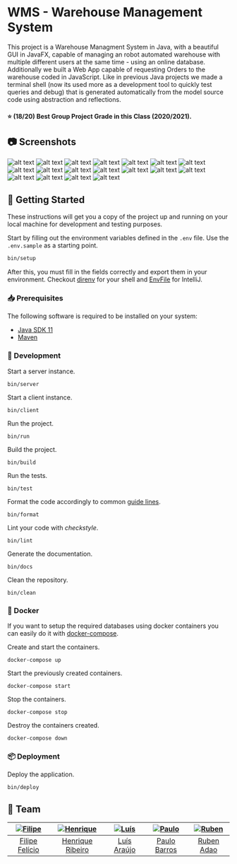 [filipe]: https://github.com/feliciofilipe
[filipe-pic]: https://github.com/feliciofilipe.png?size=120
[luis]: https://github.com/LAraujo7
[luis-pic]: https://github.com/LAraujo7.png?size=120
[henrique]: https://github.com/henriq350
[henrique-pic]: https://github.com/henriq350.png?size=120
[paulo]: https://github.com/JohnBarros21
[paulo-pic]: https://github.com/JohnBarros21.png?size=120
[ruben]: https://github.com/rubenadao
[ruben-pic]: https://github.com/rubenadao.png?size=120

# WMS - Warehouse Management System

This project is a Warehouse Managment System in Java, with a beautiful GUI in JavaFX, capable of managing an robot automated warehouse with multiple different users at the same time - using an online database. Additionally we built a Web App capable of requesting Orders to the warehouse coded in JavaScript. Like in previous Java projects we made a terminal shell (now its used more as a development tool to quickly test queries and debug) that is generated automatically from the model source code using abstraction and reflections.

#### :star: (18/20) Best Group Project Grade in this Class (2020/2021).

## :camera: Screenshots

![alt text](https://github.com/feliciofilipe/university/raw/master/3rd/1st/DSS/wms/screenshots/0.png "Screenshot")
![alt text](https://github.com/feliciofilipe/university/raw/master/3rd/1st/DSS/wms/screenshots/1.png "Screenshot")
![alt text](https://github.com/feliciofilipe/university/raw/master/3rd/1st/DSS/wms/screenshots/2.png "Screenshot")
![alt text](https://github.com/feliciofilipe/university/raw/master/3rd/1st/DSS/wms/screenshots/3.png "Screenshot")
![alt text](https://github.com/feliciofilipe/university/raw/master/3rd/1st/DSS/wms/screenshots/4.png "Screenshot")
![alt text](https://github.com/feliciofilipe/university/raw/master/3rd/1st/DSS/wms/screenshots/5.png "Screenshot")
![alt text](https://github.com/feliciofilipe/university/raw/master/3rd/1st/DSS/wms/screenshots/6.png "Screenshot")
![alt text](https://github.com/feliciofilipe/university/raw/master/3rd/1st/DSS/wms/screenshots/7.png "Screenshot")
![alt text](https://github.com/feliciofilipe/university/raw/master/3rd/1st/DSS/wms/screenshots/8.png "Screenshot")
![alt text](https://github.com/feliciofilipe/university/raw/master/3rd/1st/DSS/wms/screenshots/9.png "Screenshot")
![alt text](https://github.com/feliciofilipe/university/raw/master/3rd/1st/DSS/wms/screenshots/10.png "Screenshot")
![alt text](https://github.com/feliciofilipe/university/raw/master/3rd/1st/DSS/wms/screenshots/12.png "Screenshot")
![alt text](https://github.com/feliciofilipe/university/raw/master/3rd/1st/DSS/wms/screenshots/13.png "Screenshot")
![alt text](https://github.com/feliciofilipe/university/raw/master/3rd/1st/DSS/wms/screenshots/14.png "Screenshot")
![alt text](https://github.com/feliciofilipe/university/raw/master/3rd/1st/DSS/wms/screenshots/15.png "Screenshot")
![alt text](https://github.com/feliciofilipe/university/raw/master/3rd/1st/DSS/wms/screenshots/16.PNG "Screenshot")
![alt text](https://github.com/feliciofilipe/university/raw/master/3rd/1st/DSS/wms/screenshots/17.png "Screenshot")
![alt text](https://github.com/feliciofilipe/university/raw/master/3rd/1st/DSS/wms/screenshots/18.png "Screenshot")



## :rocket: Getting Started

These instructions will get you a copy of the project up and running on your
local machine for development and testing purposes.

Start by filling out the environment variables defined in the `.env` file. Use
the `.env.sample` as a starting point.

```bash
bin/setup
```

After this, you must fill in the fields correctly and export them in your
environment. Checkout [direnv](https://direnv.net/) for your shell and
[EnvFile](https://github.com/Ashald/EnvFile) for IntelliJ.

### :inbox_tray: Prerequisites

The following software is required to be installed on your system:

- [Java SDK 11](https://openjdk.java.net/)
- [Maven](https://maven.apache.org/maven-features.html)

### :hammer: Development

Start a server instance.

```
bin/server
```

Start a client instance.

```
bin/client
```

Run the project.

```
bin/run
```

Build the project.

```
bin/build
```

Run the tests.

```
bin/test
```

Format the code accordingly to common [guide lines](https://github.com/google/google-java-format).

```
bin/format
```

Lint your code with _checkstyle_.

```
bin/lint
```

Generate the documentation.

```
bin/docs
```

Clean the repository.

```
bin/clean
```

### :whale: Docker

If you want to setup the required databases using docker containers you can
easily do it with [docker-compose](https://docs.docker.com/compose/install/).

Create and start the containers.

```
docker-compose up
```

Start the previously created containers.

```
docker-compose start
```

Stop the containers.

```
docker-compose stop
```

Destroy the containers created.

```
docker-compose down
```

### :package: Deployment

Deploy the application.

```
bin/deploy
```

## :busts_in_silhouette: Team

| [![Filipe][filipe-pic]][filipe] | [![Henrique][henrique]][henrique] | [![Luís][luis-pic]][luis] | [![Paulo][paulo]][paulo] | [![Ruben][ruben-pic]][ruben] | 
| :-----------------------: | :-----------------------------: | :--------------------------: | :--------------------------: | :--------------------------: |
|   [Filipe Felício][filipe]   |    [Henrique Ribeiro][henrique]     |    [Luís Araújo][luis]    |    [Paulo Barros][paulo]    |    [Ruben Adao][ruben]    |
